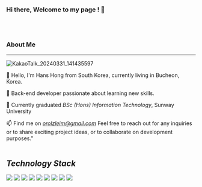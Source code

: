 ### Hi there, Welcome to my page ! 👋
<br>
<br>

### About Me
---
![KakaoTalk_20240331_141435597](https://github.com/woojinhong/woojinhong/assets/61961800/1be20443-e323-43a4-916c-d14ef63de097)

👋 Hello, I'm Hans Hong from South Korea, currently living in Bucheon, Korea.

🚀 Back-end developer passionate about learning new skills.

💼 Currently graduated *BSc (Hons) Information Technology*, Sunway University 

📫  Find me on *orolzleim@gmail.com* Feel free to reach out for any inquiries or to share exciting project ideas, or to collaborate on development purposes."
<br>
<br>



*Technology Stack*
---
<img src="https://img.shields.io/badge/java-007396?style=for-the-badge&logo=OpenJDK&logoColor=white">  <img src="https://img.shields.io/badge/Spring-6DB33F?style=for-the-badge&logo=Spring&logoColor=white">
<img src="https://img.shields.io/badge/JUnit5-25A162?style=for-the-badge&logo=JUnit5&logoColor=white">
<img src="https://img.shields.io/badge/MySQL-4479A1?style=for-the-badge&logo=MySQL&logoColor=white">
<img src="https://img.shields.io/badge/HTML5-E34F26?style=for-the-badge&logo=HTML5&logoColor=white">
<img src="https://img.shields.io/badge/CSS3-1572B6?style=for-the-badge&logo=CSS3&logoColor=white">
<img src="https://img.shields.io/badge/JavaScript-F7DF1E?style=for-the-badge&logo=JavaScript&logoColor=white">
<img src="https://img.shields.io/badge/git-F05032?style=for-the-badge&logo=git&logoColor=white"/>
<img src="https://img.shields.io/badge/github-181717?style=for-the-badge&logo=github&logoColor=white"/>
